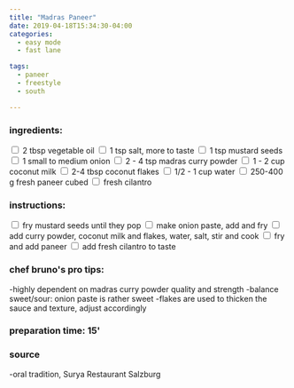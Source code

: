 ```yaml
---
title: "Madras Paneer"
date: 2019-04-18T15:34:30-04:00
categories:
  - easy mode
  - fast lane

tags:
  - paneer
  - freestyle
  - south

---
```


### ingredients:

<input type="checkbox"> 2 tbsp vegetable oil
<input type="checkbox"> 1 tsp salt, more to taste
<input type="checkbox"> 1 tsp mustard seeds
<input type="checkbox"> 1 small to medium onion
<input type="checkbox"> 2 - 4 tsp madras curry powder
<input type="checkbox"> 1 - 2 cup coconut milk
<input type="checkbox"> 2-4 tbsp coconut flakes
<input type="checkbox"> 1/2 - 1 cup water
<input type="checkbox"> 250-400 g fresh paneer cubed
<input type="checkbox"> fresh cilantro


### instructions:

<input type="checkbox"> fry mustard seeds until they pop
<input type="checkbox"> make onion paste, add and fry
<input type="checkbox"> add curry powder, coconut milk and flakes, water, salt, stir and cook
<input type="checkbox"> fry and add paneer
<input type="checkbox"> add fresh cilantro to taste


### chef bruno's pro tips:

-highly dependent on madras curry powder quality and strength
-balance sweet/sour: onion paste is rather sweet
-flakes are used to thicken the sauce and texture, adjust accordingly


### preparation time: 15'

### source

-oral tradition, Surya Restaurant Salzburg


